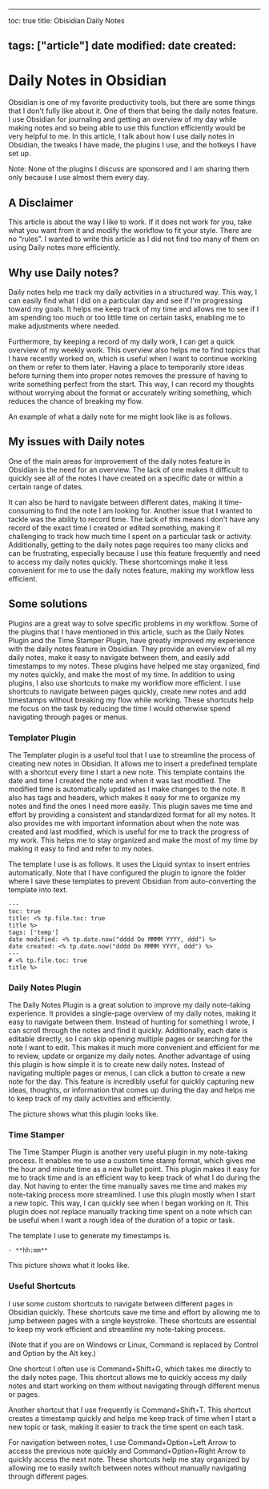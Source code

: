 
---
toc: true
title: Obisidian Daily Notes

tags: ["article"]
date modified: 
date created: 
---
# Daily Notes in Obsidian

Obsidian is one of my favorite productivity tools, but there are some things that I don't fully like about it. One of them that being the daily notes feature. I use Obsidian for journaling and getting an overview of my day while making notes and so being able to use this function efficiently would be very helpful to me.
In this article, I talk about how I use daily notes in Obsidian, the tweaks I have made, the plugins I use, and the hotkeys I have set up. 

Note: None of the plugins I discuss are sponsored and I am sharing them only because I use almost them every day.

## A Disclaimer
This article is about the way I like to work. If it does not work for you, take what you want from it and modify the workflow to fit your style. There are no “rules”. I wanted to write this article as I did not find too many of them on using Daily notes more efficiently.

## Why use Daily notes?
Daily notes help me track my daily activities in a structured way. This way, I can easily find what I did on a particular day and see if I'm progressing toward my goals. It helps me keep track of my time and allows me to see if I am spending too much or too little time on certain tasks, enabling me to make adjustments where needed.

Furthermore, by keeping a record of my daily work, I can get a quick overview of my weekly work. This overview also helps me to find topics that I have recently worked on, which is useful when I want to continue working on them or refer to them later. 
Having a place to temporarily store ideas before turning them into proper notes removes the pressure of having to write something perfect from the start. This way, I can record my thoughts without worrying about the format or accurately writing something, which reduces the chance of breaking my flow.

An example of what a daily note for me might look like is as follows.

## My issues with Daily notes

One of the main areas for improvement of the daily notes feature in Obsidian is the need for an overview. The lack of one makes it difficult to quickly see all of the notes I have created on a specific date or within a certain range of dates. 

It can also be hard to navigate between different dates, making it time-consuming to find the note I am looking for.
Another issue that I wanted to tackle was the ability to record time. The lack of this means I don't have any record of the exact time I created or edited something, making it challenging to track how much time I spent on a particular task or activity.
Additionally, getting to the daily notes page requires too many clicks and can be frustrating, especially because I use this feature frequently and need to access my daily notes quickly. These shortcomings make it less convenient for me to use the daily notes feature, making my workflow less efficient.

## Some solutions
Plugins are a great way to solve specific problems in my workflow. Some of the plugins that I have mentioned in this article, such as the Daily Notes Plugin and the Time Stamper Plugin, have greatly improved my experience with the daily notes feature in Obsidian. They provide an overview of all my daily notes, make it easy to navigate between them, and easily add timestamps to my notes. These plugins have helped me stay organized, find my notes quickly, and make the most of my time.
In addition to using plugins, I also use shortcuts to make my workflow more efficient. I use shortcuts to navigate between pages quickly, create new notes and add timestamps without breaking my flow while working. These shortcuts help me focus on the task by reducing the time I would otherwise spend navigating through pages or menus.

### Templater Plugin
The Templater plugin is a useful tool that I use to streamline the process of creating new notes in Obsidian. It allows me to insert a predefined template with a shortcut every time I start a new note. This template contains the date and time I created the note and when it was last modified. The modified time is automatically updated as I make changes to the note. It also has tags and headers, which makes it easy for me to organize my notes and find the ones I need more easily. This plugin saves me time and effort by providing a consistent and standardized format for all my notes. It also provides me with important information about when the note was created and last modified, which is useful for me to track the progress of my work. This helps me to stay organized and make the most of my time by making it easy to find and refer to my notes.

The template I use is as follows. It uses the Liquid syntax to insert entries automatically. Note that I have configured the plugin to ignore the folder where I save these templates to prevent Obsidian from auto-converting the template into text. 

```MD
---
toc: true
title: <% tp.file.toc: true
title %>
tags: ['temp']
date modified: <% tp.date.now("dddd Do MMMM YYYY, ddd") %>
date created: <% tp.date.now("dddd Do MMMM YYYY, ddd") %>
---
# <% tp.file.toc: true
title %>
```

### Daily Notes Plugin
The Daily Notes Plugin is a great solution to improve my daily note-taking experience. It provides a single-page overview of my daily notes, making it easy to navigate between them. Instead of hunting for something I wrote, I can scroll through the notes and find it quickly. Additionally, each date is editable directly, so I can skip opening multiple pages or searching for the note I want to edit. This makes it much more convenient and efficient for me to review, update or organize my daily notes.
Another advantage of using this plugin is how simple it is to create new daily notes. Instead of navigating multiple pages or menus, I can click a button to create a new note for the day. This feature is incredibly useful for quickly capturing new ideas, thoughts, or information that comes up during the day and helps me to keep track of my daily activities and efficiently.

The picture shows what this plugin looks like.

### Time Stamper
The Time Stamper Plugin is another very useful plugin in my note-taking process. It enables me to use a custom time stamp format, which gives me the hour and minute time as a new bullet point. This plugin makes it easy for me to track time and is an efficient way to keep track of what I do during the day. Not having to enter the time manually saves me time and makes my note-taking process more streamlined.
I use this plugin mostly when I start a new topic. This way, I can quickly see when I began working on it. This plugin does not replace manually tracking time spent on a note which can be useful when I want a rough idea of the duration of a topic or task. 

The template I use to generate my timestamps is.
```MD
- **hh:mm** 
```

This picture shows what it looks like.

### Useful Shortcuts
I use some custom shortcuts to navigate between different pages in Obsidian quickly. These shortcuts save me time and effort by allowing me to jump between pages with a single keystroke. These shortcuts are essential to keep my work efficient and streamline my note-taking process.

(Note that if you are on Windows or Linux, Command is replaced by Control and Option by the Alt key.)

One shortcut I often use is Command+Shift+G, which takes me directly to the daily notes page. This shortcut allows me to quickly access my daily notes and start working on them without navigating through different menus or pages.

Another shortcut that I use frequently is Command+Shift+T. This shortcut creates a timestamp quickly and helps me keep track of time when I start a new topic or task, making it easier to track the time spent on each task.

For navigation between notes, I use Command+Option+Left Arrow to access the previous note quickly and Command+Option+Right Arrow to quickly access the next note. These shortcuts help me stay organized by allowing me to easily switch between notes without manually navigating through different pages.



